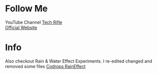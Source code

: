 # Follow Me
YouTube Channel [Tech Rifle](https://youtube.com/techrifle)</br>
[Official Website](https://techrifle.com/)

# Info

Also checkout Rain & Water Effect Experiments. I re-edited changed and removed some files
[Codrops RainEffect](https://github.com/codrops/RainEffect)

